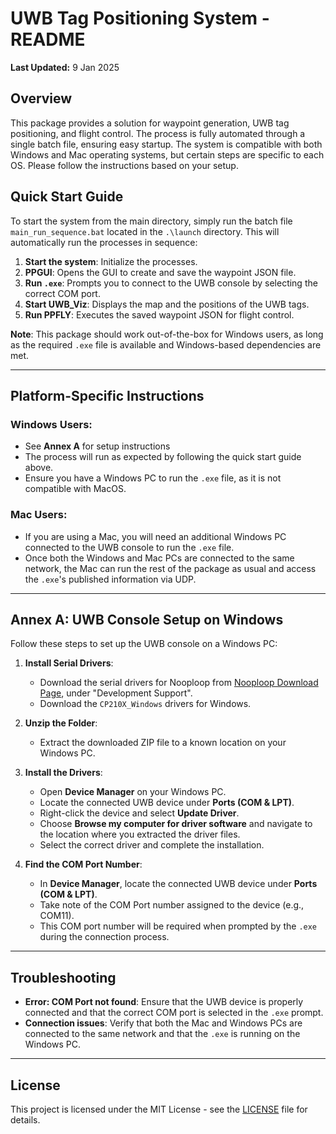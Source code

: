 # UWB Tag Positioning System - README

**Last Updated:** 9 Jan 2025

## Overview

This package provides a solution for waypoint generation, UWB tag positioning, and flight control. The process is fully automated through a single batch file, ensuring easy startup. The system is compatible with both Windows and Mac operating systems, but certain steps are specific to each OS. Please follow the instructions based on your setup.

## Quick Start Guide

To start the system from the main directory, simply run the batch file `main_run_sequence.bat` located in the `.\launch` directory. This will automatically run the processes in sequence:

1. **Start the system**: Initialize the processes.
2. **PPGUI**: Opens the GUI to create and save the waypoint JSON file.
3. **Run `.exe`**: Prompts you to connect to the UWB console by selecting the correct COM port.
4. **Start UWB_Viz**: Displays the map and the positions of the UWB tags.
5. **Run PPFLY**: Executes the saved waypoint JSON for flight control.

**Note**: This package should work out-of-the-box for Windows users, as long as the required `.exe` file is available and Windows-based dependencies are met.

---

## Platform-Specific Instructions

### Windows Users:
- See **Annex A** for setup instructions
- The process will run as expected by following the quick start guide above.
- Ensure you have a Windows PC to run the `.exe` file, as it is not compatible with MacOS.

### Mac Users:
- If you are using a Mac, you will need an additional Windows PC connected to the UWB console to run the `.exe` file.
- Once both the Windows and Mac PCs are connected to the same network, the Mac can run the rest of the package as usual and access the `.exe`'s published information via UDP.

---

## Annex A: UWB Console Setup on Windows

Follow these steps to set up the UWB console on a Windows PC:

1. **Install Serial Drivers**:
   - Download the serial drivers for Nooploop from [Nooploop Download Page](https://www.nooploop.com/download/), under "Development Support".
   - Download the `CP210X_Windows` drivers for Windows.
   
2. **Unzip the Folder**:
   - Extract the downloaded ZIP file to a known location on your Windows PC.

3. **Install the Drivers**:
   - Open **Device Manager** on your Windows PC.
   - Locate the connected UWB device under **Ports (COM & LPT)**.
   - Right-click the device and select **Update Driver**.
   - Choose **Browse my computer for driver software** and navigate to the location where you extracted the driver files.
   - Select the correct driver and complete the installation.

4. **Find the COM Port Number**:
   - In **Device Manager**, locate the connected UWB device under **Ports (COM & LPT)**.
   - Take note of the COM Port number assigned to the device (e.g., COM11).
   - This COM port number will be required when prompted by the `.exe` during the connection process.

---

## Troubleshooting

- **Error: COM Port not found**: Ensure that the UWB device is properly connected and that the correct COM port is selected in the `.exe` prompt.
- **Connection issues**: Verify that both the Mac and Windows PCs are connected to the same network and that the `.exe` is running on the Windows PC.

---

## License

This project is licensed under the MIT License - see the [LICENSE](LICENSE) file for details.
